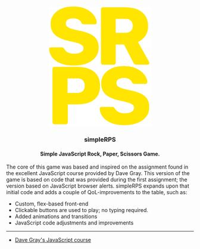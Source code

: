 <p align="center">
<img src="/git/srps-git-2.png" alt="srps logo">
</p>

<h3 align="center">simpleRPS</h3>
<h4 align="center">Simple JavaScript Rock, Paper, Scissors Game.</h4>

The core of this game was based and inspired on the assignment found in the excellent JavaScript course provided by Dave Gray. This version of the game is based on code that was provided during the first assignment; the version based on JavaScript browser alerts. simpleRPS expands upon that initial code and adds a couple of QoL-improvements to the table, such as:

- Custom, flex-based front-end
- Clickable buttons are used to play; no typing required.
- Added animations and transitions
- JavaScript code adjustments and improvements

---

- [Dave Gray's JavaScript course](https://youtu.be/EfAl9bwzVZk?t=3877)
